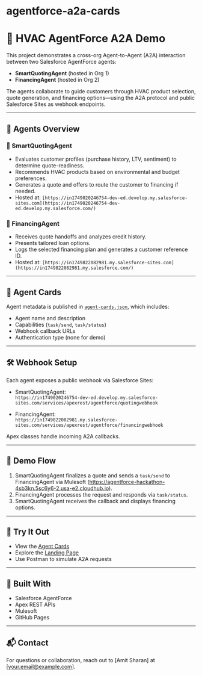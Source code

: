 # agentforce-a2a-cards
# 🤖 HVAC AgentForce A2A Demo

This project demonstrates a cross-org Agent-to-Agent (A2A) interaction between two Salesforce AgentForce agents:

- **SmartQuotingAgent** (hosted in Org 1)
- **FinancingAgent** (hosted in Org 2)

The agents collaborate to guide customers through HVAC product selection, quote generation, and financing options—using the A2A protocol and public Salesforce Sites as webhook endpoints.

---

## 🧠 Agents Overview

### 🔹 SmartQuotingAgent
- Evaluates customer profiles (purchase history, LTV, sentiment) to determine quote-readiness.
- Recommends HVAC products based on environmental and budget preferences.
- Generates a quote and offers to route the customer to financing if needed.
- Hosted at: `[https://in1749020246754-dev-ed.develop.my.salesforce-sites.com](https://in1749020246754-dev-ed.develop.my.salesforce.com/)`

### 🔹 FinancingAgent
- Receives quote handoffs and analyzes credit history.
- Presents tailored loan options.
- Logs the selected financing plan and generates a customer reference ID.
- Hosted at: `[https://in1749822082981.my.salesforce-sites.com](https://in1749822082981.my.salesforce.com/)`

---

## 🔗 Agent Cards

Agent metadata is published in [`agent-cards.json`](agent-cards.json), which includes:

- Agent name and description
- Capabilities (`task/send`, `task/status`)
- Webhook callback URLs
- Authentication type (none for demo)

---

## 🛠️ Webhook Setup

Each agent exposes a public webhook via Salesforce Sites:

- SmartQuotingAgent:  
  `https://in1749020246754-dev-ed.develop.my.salesforce-sites.com/services/apexrest/agentforce/quotingwebhook`

- FinancingAgent:  
  `https://in1749822082981.my.salesforce-sites.com/services/apexrest/agentforce/financingwebhook`

Apex classes handle incoming A2A callbacks.

---

## 🧪 Demo Flow

1. SmartQuotingAgent finalizes a quote and sends a `task/send` to FinancingAgent via Mulesoft (https://agentforce-hackathon-4sb3kn.5sc6y6-2.usa-e2.cloudhub.io).
2. FinancingAgent processes the request and responds via `task/status`.
3. SmartQuotingAgent receives the callback and displays financing options.

---

## 🚀 Try It Out

- View the [Agent Cards](agent-cards.json)
- Explore the [Landing Page]([https://<your-username>.github.io/<repo-name>/](https://sharaa02.github.io/agentforce-a2a-cards/))
- Use Postman to simulate A2A requests

---

## 🏁 Built With

- Salesforce AgentForce
- Apex REST APIs
- Mulesoft
- GitHub Pages

---

## 📬 Contact

For questions or collaboration, reach out to [Amit Sharan] at [your.email@example.com].
